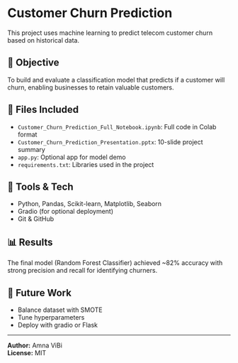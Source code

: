 # Customer Churn Prediction

This project uses machine learning to predict telecom customer churn based on historical data.

## 📌 Objective
To build and evaluate a classification model that predicts if a customer will churn, enabling businesses to retain valuable customers.

## 📂 Files Included
- `Customer_Churn_Prediction_Full_Notebook.ipynb`: Full code in Colab format
- `Customer_Churn_Prediction_Presentation.pptx`: 10-slide project summary
- `app.py`: Optional app for model demo
- `requirements.txt`: Libraries used in the project

## 🔧 Tools & Tech
- Python, Pandas, Scikit-learn, Matplotlib, Seaborn
- Gradio (for optional deployment)
- Git & GitHub

## 📊 Results
The final model (Random Forest Classifier) achieved ~82% accuracy with strong precision and recall for identifying churners.

## 🏁 Future Work
- Balance dataset with SMOTE
- Tune hyperparameters
- Deploy with gradio or Flask

---

**Author:** Amna ViBi  
**License:** MIT  


